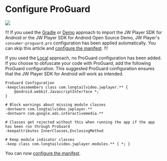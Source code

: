 # Configure ProGuard

<img src="https://img.shields.io/badge/SDK-Android%20v3-0AAC29.svg?logo=android">

!!!
If you used the [Gradle](../download-the-sdk/#gradle) or [Demo](../download-the-sdk/#demo) approach to import the JW Player SDK for Android or the JW Player SDK for Android Open Source Demo, JW Player's `consumer-proguard.pro` configuration has been applied automatically. You can skip this article and [configure the manifest](../configure-the-manifest).
!!!

If you used the [Local](../download-the-sdk/#local) approach, no ProGuard configuration has been added. If you choose to obfuscate your code with ProGuard, add the following ProGuard configuration. This suggested ProGuard configuration ensures that the JW Player SDK for Android will work as intended.

```
ProGuard Configuration
-keepclassmembers class com.longtailvideo.jwplayer.** {
    @android.webkit.JavascriptInterface *;
}

# Block warnings about missing module classes
-dontwarn com.longtailvideo.jwplayer.**
-dontwarn com.google.ads.interactivemedia.**

# Classes get rejected without this when running the app if the app has been run through ProGuard
-keepattributes InnerClasses,EnclosingMethod

# Keep module indicator classes
-keep class com.longtailvideo.jwplayer.modules.** { *; }
```

You can now [configure the manifest](../configure-the-manifest).